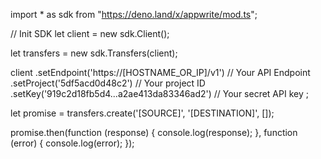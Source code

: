 import * as sdk from "https://deno.land/x/appwrite/mod.ts";

// Init SDK
let client = new sdk.Client();

let transfers = new sdk.Transfers(client);

client
    .setEndpoint('https://[HOSTNAME_OR_IP]/v1') // Your API Endpoint
    .setProject('5df5acd0d48c2') // Your project ID
    .setKey('919c2d18fb5d4...a2ae413da83346ad2') // Your secret API key
;


let promise = transfers.create('[SOURCE]', '[DESTINATION]', []);

promise.then(function (response) {
    console.log(response);
}, function (error) {
    console.log(error);
});
